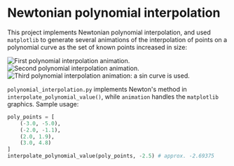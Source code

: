 # Newtonian polynomial interpolation
This project implements Newtonian polynomial interpolation, and used `matplotlib` to generate several animations of the
interpolation of points on a polynomial curve as the set of known points increased in size:

![First polynomial interpolation animation.][interpolation_animation_1]
![Second polynomial interpolation animation.][interpolation_animation_2]
![Third polynomial interpolation animation: a sin curve is used.][interpolation_animation_3]

`polynomial_interpolation.py` implements Newton's method in `interpolate_polynomial_value()`, while `animation` handles
the `matplotlib` graphics. Sample usage:

```python
poly_points = [
	(-3.0, -5.0),
	(-2.0, -1.1),
	(2.0, 1.9),
	(3.0, 4.8)
]
interpolate_polynomial_value(poly_points, -2.5) # approx. -2.69375
```

[interpolation_animation_1]: animation/interpolation0.gif
[interpolation_animation_2]: animation/interpolation1.gif
[interpolation_animation_3]: animation/interpolation2.gif
